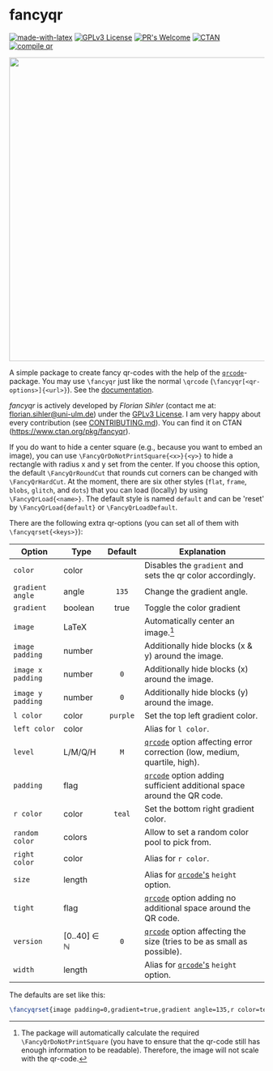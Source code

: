 # fancyqr

[![made-with-latex](https://img.shields.io/badge/Made%20with-LaTeX-1f425f.svg)](https://www.latex-project.org/) [![GPLv3 License](https://img.shields.io/badge/License-GPL%20v3-yellow.svg)](https://opensource.org/licenses/GPL-3.0) [![PR's Welcome](https://img.shields.io/badge/PRs-welcome-brightgreen.svg?style=flat)](http://makeapullrequest.com) [![CTAN](https://badgen.net/badge/On/CTAN/cyan)](https://www.ctan.org/pkg/fancyqr) [![compile qr](https://github.com/EagleoutIce/fancyqr/actions/workflows/compile.yaml/badge.svg)](https://github.com/EagleoutIce/fancyqr/actions/workflows/compile.yaml)

[<img src="https://github.com/EagleoutIce/fancyqr/blob/gh-pages/preview-1.png?raw=true" width="600"/>](qr-example.tex)

A simple package to create fancy qr-codes with the help of the [`qrcode`][qrcode]-package.
You may use `\fancyqr` just like the normal `\qrcode` (`\fancyqr[<qr-options>]{<url>}`). See the [documentation](https://media.githubusercontent.com/media/EagleoutIce/fancyqr/gh-pages/build/fancyqr-doc.pdf).

*fancyqr* is actively developed by *Florian Sihler* (contact me at: <florian.sihler@uni-ulm.de>) under the [GPLv3 License](LICENSE). I am very happy about every contribution (see [CONTRIBUTING.md](CONTRIBUTING.md)). You can find it on CTAN (<https://www.ctan.org/pkg/fancyqr>).

If you do want to hide a center square (e.g., because you want to embed an image), you can use `\FancyQrDoNotPrintSquare{<x>}{<y>}` to hide a rectangle with radius x and y set from the center. If you choose this option, the default `\FancyQrRoundCut` that rounds cut corners can be changed with `\FancyQrHardCut`.
At the moment, there are six other styles (`flat`, `frame`, `blobs`, `glitch`, and `dots`) that you can load (locally) by using `\FancyQrLoad{<name>}`. The default style is named `default` and can be 'reset' by `\FancyQrLoad{default}` or `\FancyQrLoadDefault`.

There are the following extra qr-options (you can set all of them with `\fancyqrset{<keys>}`):

| Option            | Type        | Default  | Explanation                                                                                   |
| ----------------- | ----------- | :------: | --------------------------------------------------------------------------------------------- |
| `color`           | color       |          | Disables the `gradient` and sets the qr color accordingly.                                    |
| `gradient angle`  | angle       |  `135`   | Change the gradient angle.                                                                    |
| `gradient`        | boolean     |   true   | Toggle the color gradient                                                                     |
| `image`           | LaTeX       |          | Automatically center an image.[^1]                                                            |
| `image padding`   | number      |          | Additionally hide blocks (x & y) around the image.                                            |
| `image x padding` | number      |   `0`    | Additionally hide blocks (x) around the image.                                                |
| `image y padding` | number      |   `0`    | Additionally hide blocks (y) around the image.                                                |
| `l color`         | color       | `purple` | Set the top left gradient color.                                                              |
| `left color`      | color       |          | Alias for `l color`.                                                                          |
| `level`           | L/M/Q/H     |   `M`    | [`qrcode`][qrcode] option affecting error correction (low, medium, quartile, high). |
| `padding`         | flag        |          | [`qrcode`][qrcode] option adding sufficient additional space around the QR code.    |
| `r color`         | color       |  `teal`  | Set the bottom right gradient color.                                                          |
| `random color`    | colors      |          | Allow to set a random color pool to pick from.                                                |
| `right color`     | color       |          | Alias for `r color`.                                                                          |
| `size`            | length      |          | Alias for [`qrcode`'s][qrcode] `height` option.                                               |
| `tight`           | flag        |          | [`qrcode`][qrcode] option adding no additional space around the QR code.            |
| `version`         | [0..40] ∈ ℕ |   `0`    | [`qrcode`][qrcode] option affecting the size (tries to be as small as possible).  |
| `width`           | length      |          | Alias for [`qrcode`'s][qrcode] `height` option.                                               |

The defaults are set like this:

```LateX
\fancyqrset{image padding=0,gradient=true,gradient angle=135,r color=teal,l color=purple}
```

[^1]: The package will automatically calculate the required `\FancyQrDoNotPrintSquare` (you have to ensure that the qr-code still has enough information to be readable). Therefore, the image will not scale with the qr-code.

[qrcode]: https://www.ctan.org/pkg/qrcode
